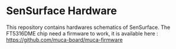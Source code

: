 # SenSurface Hardware

This repository contains hardwares schematics of SenSurface. 
The FT5316DME chip need a firmware to work, it is available here : <https://github.com/muca-board/muca-firmware>